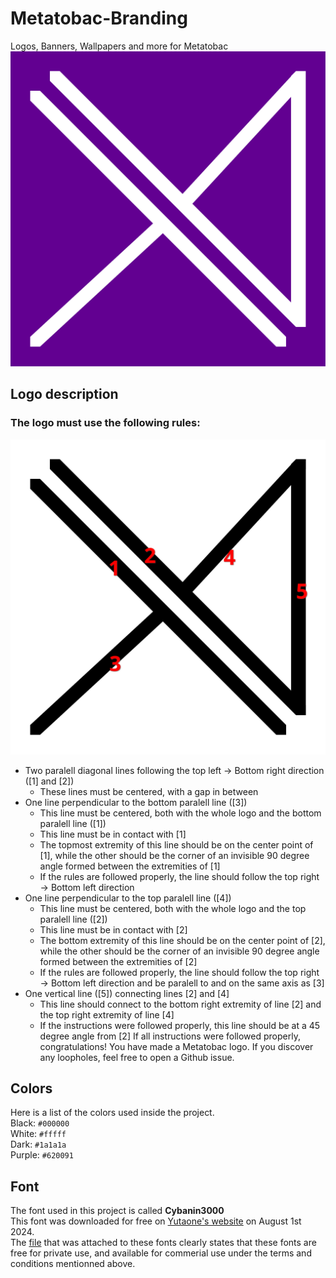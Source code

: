 # Metatobac-Branding
Logos, Banners, Wallpapers and more for Metatobac
![Basic Metatobac logo with a purple background and a white logo](/Logos/SVGs/Purple_background/logo_prlbg_white.svg)

## Logo description
### The logo must use the following rules:
![Metatobac logo with numbers showing the lines in order](/Assets/logo_tutorial.png)
+ Two paralell diagonal lines following the top left -> Bottom right direction ([1] and [2])
    - These lines must be centered, with a gap in between
+ One line perpendicular to the bottom paralell line ([3])
    - This line must be centered, both with the whole logo and the bottom paralell line ([1])
    - This line must be in contact with [1]
    - The topmost extremity of this line should be on the center point of [1], while the other should be the corner of an invisible 90 degree angle formed between the extremities of [1]
    - If the rules are followed properly, the line should follow the top right -> Bottom left direction
+ One line perpendicular to the top paralell line ([4])
    - This line must be centered, both with the whole logo and the top paralell line ([2])
    - This line must be in contact with [2]
    - The bottom extremity of this line should be on the center point of [2], while the other should be the corner of an invisible 90 degree angle formed between the extremities of [2]
    - If the rules are followed properly, the line should follow the top right -> Bottom left direction and be paralell to and on the same axis as [3]
+ One vertical line ([5]) connecting lines [2] and [4]
    - This line should connect to the bottom right extremity of line [2] and the top right extremity of line [4]
    - If the instructions were followed properly, this line should be at a 45 degree angle from [2]
If all instructions were followed properly, congratulations! You have made a Metatobac logo. If you discover any loopholes, feel free to open a Github issue.

## Colors
Here is a list of the colors used inside the project.<br>
  Black: `#000000`<br>
  White: `#fffff`<br>
  Dark: `#1a1a1a`<br>
  Purple: `#620091`<br>

## Font
The font used in this project is called **Cybanin3000**<br>
This font was downloaded for free on [Yutaone's website](https://yutaone.booth.pm/) on August 1st 2024.<br>
The [file](Assets/readme_yutaone.txt) that was attached to these fonts clearly states that these fonts are free for private use, and available for commerial use under the terms and conditions mentionned above.<br>
